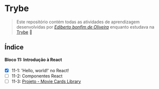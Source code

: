 # Trybe

> Este repositório contém todas as atividades de aprendizagem desenvolvidas por _[Ediberto bonfim de Oliveira](https://www.linkedin.com/in/ediberto-b-oliveira-872926178/)_ enquanto estudava na [Trybe](https://www.betrybe.com/) :rocket:

## Índice

#### Bloco 11: Introdução à React

- [x] 11-1: 'Hello, world!' no React!
- [ ] 11-2: Componentes React
- [ ] 11-3: [Projeto - Movie Cards Library]()
